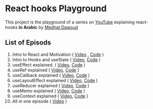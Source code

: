 # React hooks Playground

This project is the playground of a series on [YouTube](https://www.youtube.com/channel/UCzve9ZBBT6_Nt_3j-qHyheQ) explaining react-hooks **in Arabic** by [Medhat Dawoud](http://twitter.com/med7atdawoud)

## List of Episods

1. Intro to React and Motivation ( [Video](https://www.youtube.com/watch?v=xPGRG_DcBbo&list=PLANjs1H0YEnRE78sLw6vd_4LXoPg5enIM&index=2&t=0s) , [Code](https://github.com/medhatdawoud/react-hooks-playground/tree/26e921b50e3b3ba0d1b6c0a0364ec3841ada7a6f/src) )
2. Intro to Hooks and useState ( [Video](https://www.youtube.com/watch?v=_Ko1xWnZBOQ), [Code](https://github.com/medhatdawoud/react-hooks-playground/tree/00a3015eca8c61b075df24762210eb656acbe893/src) )
3. useEffect explained. ( [Video](https://www.youtube.com/watch?v=C8B0-Npmo_c), [Code](https://github.com/medhatdawoud/react-hooks-playground/tree/2c840371389fced59762944bd249f87430825cc8/src) )
4. useRef explained ( [Video](https://www.youtube.com/watch?v=-df8TooNQvQ), [Code](https://github.com/medhatdawoud/react-hooks-playground/tree/dd2441f381a27266aa2bef0967e8355ee7aee923) )
5. useCallback explained ( [Video](https://www.youtube.com/watch?v=9kVMxncG-tU), [Code](https://github.com/medhatdawoud/react-hooks-playground/tree/e0d0301559973b99ba36415fbbaa313a6590a910) )
6. useLayoutEffect explained ( [Video](https://www.youtube.com/watch?v=AExu1ue-EaE), [Code](https://github.com/medhatdawoud/react-hooks-playground/tree/51d0d5fbb89315b94a46bcdfd2cc2de5add635f7) )
7. useReducer explained ( [Video](https://www.youtube.com/watch?v=tYRB7RXwJjU&list=PLANjs1H0YEnRE78sLw6vd_4LXoPg5enIM), [Code](https://github.com/medhatdawoud/react-hooks-playground/tree/be72377be4ff5d7b66251ab2ce3510bb02a5f501) )
8. useMemo explained ( [Video](https://www.youtube.com/watch?v=XgfXqaERdiE&list=PLANjs1H0YEnRE78sLw6vd_4LXoPg5enIM), [Code](https://github.com/medhatdawoud/react-hooks-playground/tree/7576150566efd3df8b9cee84db626b7bf66d6456) )
9. useContext explained ( [Video](https://www.youtube.com/watch?v=5PIf-O3TxuE&list=PLANjs1H0YEnRE78sLw6vd_4LXoPg5enIM), [Code](https://github.com/medhatdawoud/react-hooks-playground/tree/1c337753932b7d4ee8e98799779166be378f679b) )
10. All in one episode ( [Video](https://www.youtube.com/watch?v=04p1xFZKdqI&list=PLANjs1H0YEnRE78sLw6vd_4LXoPg5enIM) )